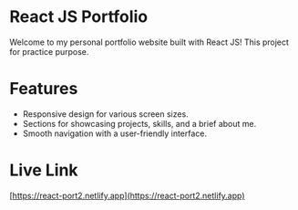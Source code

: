 # React JS Portfolio
Welcome to my personal portfolio website built with React JS! This project for  practice purpose.

# Features
- Responsive design for various screen sizes.
- Sections for showcasing projects, skills, and a brief about me.
- Smooth navigation with a user-friendly interface.


# Live Link
[https://react-port2.netlify.app](https://react-port2.netlify.app)
